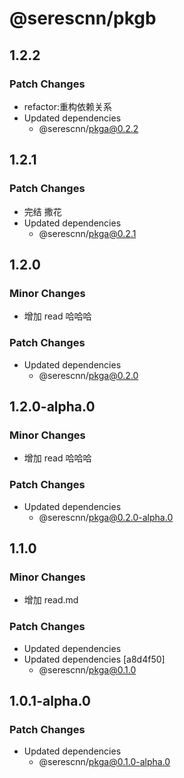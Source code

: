 # @serescnn/pkgb

## 1.2.2

### Patch Changes

- refactor:重构依赖关系
- Updated dependencies
  - @serescnn/pkga@0.2.2

## 1.2.1

### Patch Changes

- 完结 撒花
- Updated dependencies
  - @serescnn/pkga@0.2.1

## 1.2.0

### Minor Changes

- 增加 read 哈哈哈

### Patch Changes

- Updated dependencies
  - @serescnn/pkga@0.2.0

## 1.2.0-alpha.0

### Minor Changes

- 增加 read 哈哈哈

### Patch Changes

- Updated dependencies
  - @serescnn/pkga@0.2.0-alpha.0

## 1.1.0

### Minor Changes

- 增加 read.md

### Patch Changes

- Updated dependencies
- Updated dependencies [a8d4f50]
  - @serescnn/pkga@0.1.0

## 1.0.1-alpha.0

### Patch Changes

- Updated dependencies
  - @serescnn/pkga@0.1.0-alpha.0
